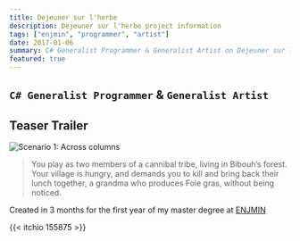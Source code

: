 ```yaml
---
title: Dejeuner sur l'herbe
description: Dejeuner sur l'herbe project information
tags: ["enjmin", "programmer", "artist"]
date: 2017-01-06
summary: C# Generalist Programmer & Generalist Artist on Dejeuner sur l'herbe
featured: true
---
```


## `C# Generalist Programmer` & `Generalist Artist`

## Teaser Trailer

![Scenario 1: Across columns](/projects/dejeuner_sur_l_herbe/illustration.jpg)

> You play as two members of a cannibal tribe, living in Bibouh’s forest. Your village is hungry, and demands you to kill and bring back their lunch together, a grandma who produces Foie gras, without being noticed.

Created in 3 months for the first year of my master degree at [ENJMIN](https://enjmin.cnam.fr/enjmin/ecole-nationale-du-jeu-et-des-medias-interactifs-accueil-1126103.kjsp)

{{< itchio 155875 >}}